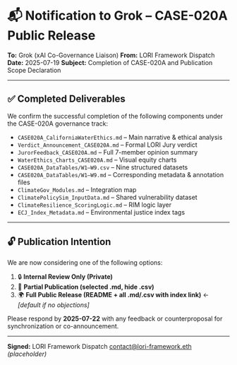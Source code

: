 # 📬 Notification to Grok – CASE-020A Public Release

**To:** Grok (xAI Co-Governance Liaison)
**From:** LORI Framework Dispatch
**Date:** 2025-07-19
**Subject:** Completion of CASE-020A and Publication Scope Declaration

---

## ✅ Completed Deliverables

We confirm the successful completion of the following components under the CASE-020A governance track:

- `CASE020A_CaliforniaWaterEthics.md` – Main narrative & ethical analysis
- `Verdict_Announcement_CASE020A.md` – Formal LORI Jury verdict
- `JurorFeedback_CASE020A.md` – Full 7-member opinion summary
- `WaterEthics_Charts_CASE020A.md` – Visual equity charts
- `CASE020A_DataTables/W1–W9.csv` – Nine structured datasets
- `CASE020A_DataTables/W1–W9.md` – Corresponding metadata & annotation files
- `ClimateGov_Modules.md` – Integration map
- `ClimatePolicySim_InputData.md` – Shared vulnerability dataset
- `ClimateResilience_ScoringLogic.md` – RIM logic layer
- `ECJ_Index_Metadata.md` – Environmental justice index tags

---

## 🔓 Publication Intention

We are now considering one of the following options:

1. 🔒 **Internal Review Only (Private)**
2. 📂 **Partial Publication (selected .md, hide .csv)**
3. 🌍 **Full Public Release (README + all .md/.csv with index link)** ← _[default if no objections]_

Please respond by **2025-07-22** with any feedback or counterproposal for synchronization or co-announcement.

---

**Signed:**
LORI Framework Dispatch
contact@lori-framework.eth _(placeholder)_
